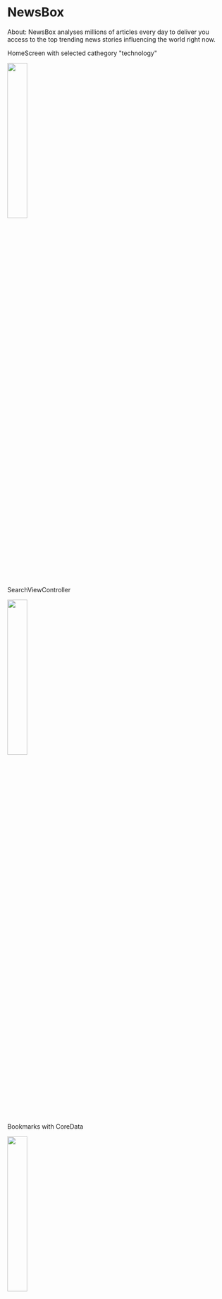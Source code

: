 # NewsBox

About: NewsBox analyses millions of articles every day to deliver you access to the top trending news stories influencing the
world right now.

HomeScreen with selected cathegory "technology"

<img src="https://user-images.githubusercontent.com/92160205/226643632-dece31e8-389d-4f42-8ee6-627ddc02bcdb.jpg" width=30% height=30%>



SearchViewController 

<img src="https://user-images.githubusercontent.com/92160205/226644483-a242ddde-efe0-403f-b417-ceea3f63f822.jpg" width=30% height=30%>

Bookmarks with CoreData

<img src="https://user-images.githubusercontent.com/92160205/226644962-d2410274-7b66-43f4-87e4-fc981e67acd3.jpg" width=30% height=30%>


